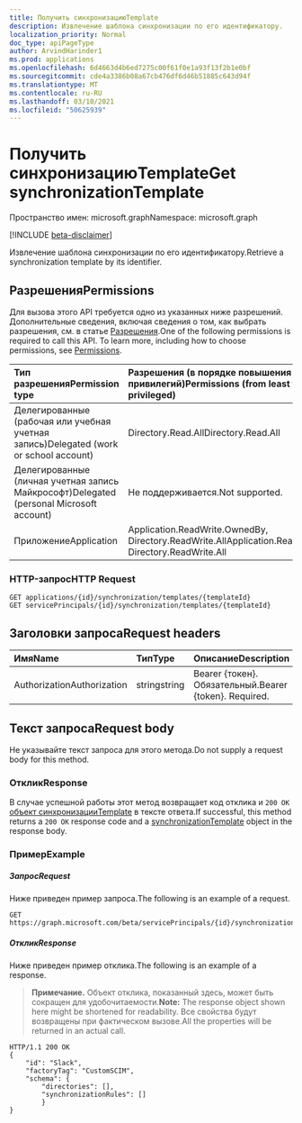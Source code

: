 ```yaml
---
title: Получить синхронизациюTemplate
description: Извлечение шаблона синхронизации по его идентификатору.
localization_priority: Normal
doc_type: apiPageType
author: ArvindHarinder1
ms.prod: applications
ms.openlocfilehash: 6d4663d4b6ed7275c00f61f0e1a93f13f2b1e0bf
ms.sourcegitcommit: cde4a3386b08a67cb476df6d46b51885c643d94f
ms.translationtype: MT
ms.contentlocale: ru-RU
ms.lasthandoff: 03/10/2021
ms.locfileid: "50625939"
---
```

# <a name="get-synchronizationtemplate"></a><span data-ttu-id="895eb-103">Получить синхронизациюTemplate</span><span class="sxs-lookup"><span data-stu-id="895eb-103">Get synchronizationTemplate</span></span>

<span data-ttu-id="895eb-104">Пространство имен: microsoft.graph</span><span class="sxs-lookup"><span data-stu-id="895eb-104">Namespace: microsoft.graph</span></span>

[!INCLUDE [beta-disclaimer](../../includes/beta-disclaimer.md)]

<span data-ttu-id="895eb-105">Извлечение шаблона синхронизации по его идентификатору.</span><span class="sxs-lookup"><span data-stu-id="895eb-105">Retrieve a synchronization template by its identifier.</span></span>

## <a name="permissions"></a><span data-ttu-id="895eb-106">Разрешения</span><span class="sxs-lookup"><span data-stu-id="895eb-106">Permissions</span></span>
<span data-ttu-id="895eb-p101">Для вызова этого API требуется одно из указанных ниже разрешений. Дополнительные сведения, включая сведения о том, как выбрать разрешения, см. в статье [Разрешения](/graph/permissions-reference).</span><span class="sxs-lookup"><span data-stu-id="895eb-p101">One of the following permissions is required to call this API. To learn more, including how to choose permissions, see [Permissions](/graph/permissions-reference).</span></span>

|<span data-ttu-id="895eb-109">Тип разрешения</span><span class="sxs-lookup"><span data-stu-id="895eb-109">Permission type</span></span>                        | <span data-ttu-id="895eb-110">Разрешения (в порядке повышения привилегий)</span><span class="sxs-lookup"><span data-stu-id="895eb-110">Permissions (from least to most privileged)</span></span>              |
|:--------------------------------------|:---------------------------------------------------------|
|<span data-ttu-id="895eb-111">Делегированные (рабочая или учебная учетная запись)</span><span class="sxs-lookup"><span data-stu-id="895eb-111">Delegated (work or school account)</span></span>     |<span data-ttu-id="895eb-112">Directory.Read.All</span><span class="sxs-lookup"><span data-stu-id="895eb-112">Directory.Read.All</span></span>  |
|<span data-ttu-id="895eb-113">Делегированные (личная учетная запись Майкрософт)</span><span class="sxs-lookup"><span data-stu-id="895eb-113">Delegated (personal Microsoft account)</span></span> |<span data-ttu-id="895eb-114">Не поддерживается.</span><span class="sxs-lookup"><span data-stu-id="895eb-114">Not supported.</span></span>|
|<span data-ttu-id="895eb-115">Приложение</span><span class="sxs-lookup"><span data-stu-id="895eb-115">Application</span></span>                            |<span data-ttu-id="895eb-116">Application.ReadWrite.OwnedBy, Directory.ReadWrite.All</span><span class="sxs-lookup"><span data-stu-id="895eb-116">Application.ReadWrite.OwnedBy, Directory.ReadWrite.All</span></span> | 

### <a name="http-request"></a><span data-ttu-id="895eb-117">HTTP-запрос</span><span class="sxs-lookup"><span data-stu-id="895eb-117">HTTP Request</span></span>

```http
GET applications/{id}/synchronization/templates/{templateId}
GET servicePrincipals/{id}/synchronization/templates/{templateId}
```

## <a name="request-headers"></a><span data-ttu-id="895eb-118">Заголовки запроса</span><span class="sxs-lookup"><span data-stu-id="895eb-118">Request headers</span></span>

| <span data-ttu-id="895eb-119">Имя</span><span class="sxs-lookup"><span data-stu-id="895eb-119">Name</span></span>           | <span data-ttu-id="895eb-120">Тип</span><span class="sxs-lookup"><span data-stu-id="895eb-120">Type</span></span>    | <span data-ttu-id="895eb-121">Описание</span><span class="sxs-lookup"><span data-stu-id="895eb-121">Description</span></span>|
|:---------------|:--------|:-----------|
| <span data-ttu-id="895eb-122">Authorization</span><span class="sxs-lookup"><span data-stu-id="895eb-122">Authorization</span></span>  | <span data-ttu-id="895eb-123">string</span><span class="sxs-lookup"><span data-stu-id="895eb-123">string</span></span>  | <span data-ttu-id="895eb-p102">Bearer {токен}. Обязательный.</span><span class="sxs-lookup"><span data-stu-id="895eb-p102">Bearer {token}. Required.</span></span> |

## <a name="request-body"></a><span data-ttu-id="895eb-126">Текст запроса</span><span class="sxs-lookup"><span data-stu-id="895eb-126">Request body</span></span>

<span data-ttu-id="895eb-127">Не указывайте текст запроса для этого метода.</span><span class="sxs-lookup"><span data-stu-id="895eb-127">Do not supply a request body for this method.</span></span>

### <a name="response"></a><span data-ttu-id="895eb-128">Отклик</span><span class="sxs-lookup"><span data-stu-id="895eb-128">Response</span></span>

<span data-ttu-id="895eb-129">В случае успешной работы этот метод возвращает код отклика и `200 OK` [объект синхронизацииTemplate](../resources/synchronization-synchronizationtemplate.md) в тексте ответа.</span><span class="sxs-lookup"><span data-stu-id="895eb-129">If successful, this method returns a `200 OK` response code and a [synchronizationTemplate](../resources/synchronization-synchronizationtemplate.md) object in the response body.</span></span>

### <a name="example"></a><span data-ttu-id="895eb-130">Пример</span><span class="sxs-lookup"><span data-stu-id="895eb-130">Example</span></span>

##### <a name="request"></a><span data-ttu-id="895eb-131">Запрос</span><span class="sxs-lookup"><span data-stu-id="895eb-131">Request</span></span>
<span data-ttu-id="895eb-132">Ниже приведен пример запроса.</span><span class="sxs-lookup"><span data-stu-id="895eb-132">The following is an example of a request.</span></span>

```http
GET https://graph.microsoft.com/beta/servicePrincipals/{id}/synchronization/templates/Slack
```

##### <a name="response"></a><span data-ttu-id="895eb-133">Отклик</span><span class="sxs-lookup"><span data-stu-id="895eb-133">Response</span></span>
<span data-ttu-id="895eb-134">Ниже приведен пример отклика.</span><span class="sxs-lookup"><span data-stu-id="895eb-134">The following is an example of a response.</span></span>
><span data-ttu-id="895eb-135">**Примечание.** Объект отклика, показанный здесь, может быть сокращен для удобочитаемости.</span><span class="sxs-lookup"><span data-stu-id="895eb-135">**Note:** The response object shown here might be shortened for readability.</span></span> <span data-ttu-id="895eb-136">Все свойства будут возвращены при фактическом вызове.</span><span class="sxs-lookup"><span data-stu-id="895eb-136">All the properties will be returned in an actual call.</span></span>

```http
HTTP/1.1 200 OK
{
    "id": "Slack",
    "factoryTag": "CustomSCIM",
    "schema": {
        "directories": [],
        "synchronizationRules": []
        }
}
```


